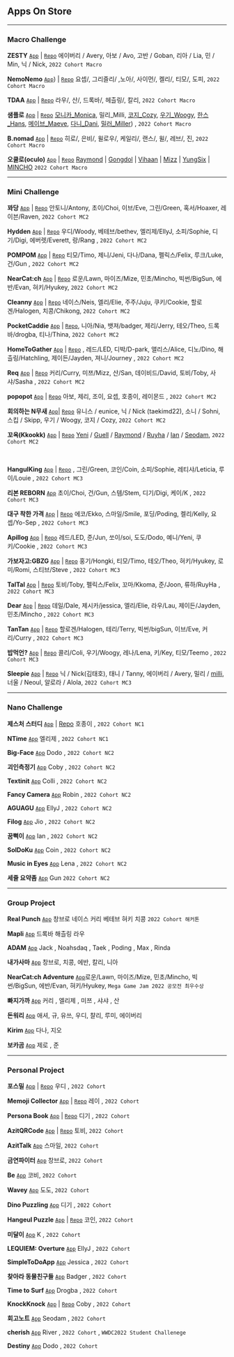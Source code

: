 ## Apps On Store

****
### Macro Challenge

**ZESTY** [```App```](https://apps.apple.com/app/id6443997570) | [```Repo```](https://github.com/DeveloperAcademy-POSTECH/MacC-TEAM-ZESTY) 에이버리 / Avery, 아보 / Avo, 고반 / Goban, 리아 / Lia, 민 / Min, 닉 / Nick, `2022 Cohort Macro`

**NemoNemo** [```App```](https://apps.apple.com/kr/app/네모네모/id6444035444)) | [```Repo```](https://github.com/DeveloperAcademy-YOLO/ProjectYOLO) 요셉/, 그리즐리/ ,노아/, 사이먼/, 켈리/, 티모/, 도피, `2022 Cohort Macro`

**TDAA** [```App```](https://apps.apple.com/kr/app/트다-tdaa/id6443840961) | [```Repo```](https://github.com/DeveloperAcademy-POSTECH/MacC-TeamID-TDAA) 라우/, 산/, 드록바/, 헤츨링/, 칼리, `2022 Cohort Macro`

**샘플로** [```App```](https://apps.apple.com/kr/app/샘플로/id6443837683) | [```Repo```](https://github.com/DeveloperAcademy-POSTECH/MacC-Team-FourFour) [모니카_Monica](https://github.com/monic98), 밀리_Milli, [코지_Cozy](https://github.com/cozytk), [우기_Woogy](https://github.com/JIW00NG), [한스_Hans](https://github.com/HANS5109), [메이브_Maeve](https://github.com/mijinc), [다니_Dani](https://github.com/Minkyeong-Ko), [밀러_Miller](https://github.com/KimDaeSeong8721)) , `2022 Cohort Macro`

**B.nomad** [```App```](https://apps.apple.com/kr/app/b-nomad/id6444038022) | [```Repo```](https://github.com/DeveloperAcademy-POSTECH/MacC-Team-NoPower) 히로/, 은비/, 윌로우/, 케일리/, 랜스/, 윌/, 레브/, 진, `2022 Cohort Macro`

**오쿨로(oculo)** [```App```](https://apps.apple.com/kr/app/%EC%98%A4%EC%BF%A8%EB%A1%9C/id6444328351) | [```Repo```](https://github.com/ADA-1st-macro-walikngAssistant/WalkingAssistant_iOS) [Raymond](https://www.github.com/garlicvread) | [Gongdol](https://github.com/realmountain1129) | [Vihaan](https://github.com/hotsunnyday) | [Mizz](https://github.com/mizz0224) | [YungSix](https://github.com/YunSeok-Choi) | [MINCHO](https://github.com/Tempnixk) `2022 Cohort Macro`


****
### Mini Challenge

**꽈당** [```App```](https://apps.apple.com/app/%EA%BD%88%EB%8B%B9/id1631873898)  | [```Repo```](https://github.com/DeveloperAcademy-POSTECH/MC2-Team5-Ggwadang) 안토니/Antony, 초이/Choi, 이브/Eve, 그린/Green, 혹서/Hoaxer, 레이븐/Raven, `2022 Cohort MC2`

**Hydden** [```App```](https://apps.apple.com/kr/app/hydden/id1629910842) | [```Repo```](https://github.com/DeveloperAcademy-POSTECH/MC2-Team1-HwasungCompany) 우디/Woody, 베테브/bethev, 엘리제/EllyJ, 소피/Sophie, 디기/Digi, 에버렛/Everett, 랑/Rang , `2022 Cohort MC2`

**POMPOM** [```App```](https://apps.apple.com/kr/app/pompom-%EB%82%B4%EC%9D%BC-%EB%AD%90-%EC%9E%85%EA%B3%A0%EC%99%80/id1630650939) | [```Repo```](https://github.com/DeveloperAcademy-POSTECH/MC2-Team4-POMPOM) 티모/Timo, 제니/Jeni, 다나/Dana, 펠릭스/Felix, 루크/Luke, 건/Gun , `2022 Cohort MC2`

**NearCat:ch** [```App```](https://apps.apple.com/kr/app/nearcat-ch/id1630219872) | [```Repo```](https://github.com/DeveloperAcademy-POSTECH/MC2-Team13-NearCatch) 로운/Lawn, 마이즈/Mize, 민초/Mincho, 빅썬/BigSun, 에반/Evan, 혀키/Hyukey, `2022 Cohort MC2`

**Cleanny** [```App```](https://apps.apple.com/kr/app/cleanny/id1630640491) | [```Repo```](https://github.com/DeveloperAcademy-POSTECH/MC2-Team15-Cleanny) 네이스/Neis, 엘리/Elie, 주주/Juju, 쿠키/Cookie, 할로겐/Halogen, 치콩/Chikong, `2022 Cohort MC2`

**PocketCaddie** [```App```](https://apps.apple.com/kr/app/pocketcaddie/id1630139569) | [```Repo```](https://github.com/DeveloperAcademy-POSTECH/MC2PocketCaddy), 니아/Nia, 뱃져/badger, 제리/Jerry, 테오/Theo, 드록바/drogba, 티나/Thina, `2022 Cohort MC2`

**HomeToGather** [```App```](https://apps.apple.com/kr/app/hometogather/id1628734751) | [```Repo```](https://github.com/DeveloperAcademy-POSTECH/MC2-Team2-HomeToGather) , 레드/LED, 디박/D-park, 앨리스/Alice, 디노/Dino, 해츨링/Hatchling, 제이든/Jayden, 져니/Journey , `2022 Cohort MC2`

**Req** [```App```](https://apps.apple.com/kr/app/req/id1631952369) | [```Repo```](https://github.com/DeveloperAcademy-POSTECH/MC2-Team6-BSNM) 커리/Curry, 미쯔/Mizz, 산/San, 데이비드/David, 토비/Toby, 사샤/Sasha , `2022 Cohort MC2`

**popopot** [```App```](https://apps.apple.com/kr/app/popopot/id1627015861) | [```Repo```](https://github.com/DeveloperAcademy-POSTECH/MC2-Team3-SSAK3) 아보, 제리, 조이, 요셉, 호종이, 레이몬드 , `2022 Cohort MC2`

**회의하는 N무새** [```App```](https://apps.apple.com/kr/app/%ED%9A%8C%EC%9D%98%ED%95%98%EB%8A%94-n%EB%AC%B4%EC%83%88/id1644482659)| [```Repo```](https://github.com/DeveloperAcademy-POSTECH/MC2-Team15-MeetingNMusae) 유니스 / eunice, 닉 / Nick (taekimd22), 소니 / Sohni, 스킵 / Skipp, 우기 / Woogy, 코지 / Cozy, `2022 Cohort MC2`

**꼬옥(Kkookk)** [```App```](https://apps.apple.com/kr/app/%EA%BC%AC%EC%98%A5/id1631273909) | [```Repo```](https://github.com/DeveloperAcademy-POSTECH/MC2-Team16-kko_okk) [Yeni](https://github.com/yeniful) / [Guell](https://github.com/Valentino1994) / [Raymond](https://github.com/garlicvread) / [Ruyha](https://github.com/RuyHa) / [Ian](https://github.com/LeeSungNo-ian) / [Seodam](https://github.com/seodam-hst), `2022 Cohort MC2`

<br>

**HangulKing** [```App```](https://apps.apple.com/kr/app/hangulking/id1637450662?l=en) | [```Repo```](https://github.com/DeveloperAcademy-POSTECH/MC3-Team12-HangulKing) , 그린/Green, 코인/Coin, 소피/Sophie, 레티샤/Leticia, 루이/Louie , `2022 Cohort MC3`

**리본 REBORN** [```App```](https://apps.apple.com/app/%EB%A6%AC%EB%B3%B8-reborn/id1637041855) 초이/Choi, 건/Gun, 스템/Stem, 디기/Digi, 케이/K , `2022 Cohort MC3`

**대구 착한 가격** [```App```](https://apps.apple.com/kr/app/%EB%8C%80%EA%B5%AC-%EC%B0%A9%ED%95%9C-%EA%B0%80%EA%B2%A9/id1635261511) | [```Repo```](https://github.com/DeveloperAcademy-POSTECH/MC3-Team15-DaeguGoodPriceShop) 에코/Ekko, 스마일/Smile, 포딩/Poding, 켈리/Kelly, 요셉/Yo-Sep , `2022 Cohort MC3`

**Apillog** [```App```](https://apps.apple.com/kr/app/apillog/id1636467512) | [```Repo```](https://github.com/DeveloperAcademy-POSTECH/MC3-Team2-APilLog) 레드/LED, 준/Jun, 쏘이/soi, 도도/Dodo, 예니/Yeni, 쿠키/Cookie , `2022 Cohort MC3`

**가보자고:GBZG** [```App```](https://apps.apple.com/kr/app/%EA%B0%80%EB%B3%B4%EC%9E%90%EA%B3%A0-gbzg/id1637050690) | [```Repo```](https://github.com/DeveloperAcademy-POSTECH/MC3_TEAM1_LATER) 홍기/Hongki, 티모/Timo, 테오/Theo, 혀키/Hyukey, 로미/Romi, 스티브/Steve , `2022 Cohort MC3`

**TalTal** [```App```](https://apps.apple.com/kr/app/taltal/id1637629943?l=en) | [```Repo```](https://github.com/DeveloperAcademy-POSTECH/MC3_Team10_TalTal) 토비/Toby, 펠릭스/Felix, 꼬마/Kkoma, 준/Joon, 류하/RuyHa , `2022 Cohort MC3`

**Dear** [```App```](https://apps.apple.com/kr/app/dear/id1637404656) | [```Repo```](https://github.com/DeveloperAcademy-POSTECH/MC3-Team16-SoonDoongBoo) 데일/Dale, 제시카/jessica, 엘리/Elie, 라우/Lau, 제이든/Jayden, 민초/Mincho , `2022 Cohort MC3`

**TanTan** [```App```](https://apps.apple.com/kr/app/%ED%83%84%ED%83%84-tantan/id1637676314) | [```Repo```](https://github.com/DeveloperAcademy-POSTECH/Bingha) 할로겐/Halogen, 테리/Terry, 빅썬/bigSun, 이브/Eve, 커리/Curry , `2022 Cohort MC3`

**밥먹언?** [```App```](https://apps.apple.com/kr/app/%EB%B0%A5%EB%A8%B9%EC%96%B8/id1640989562) | [```Repo```](https://github.com/DeveloperAcademy-POSTECH/MC3-Team3-Puhaha) 콜리/Coli, 우기/Woogy, 레나/Lena, 키/Key, 티모/Teemo , `2022 Cohort MC3`

**Sleepie** [```App```](https://apps.apple.com/kr/app/sleepie/id6443555386) | [```Repo```](https://github.com/DeveloperAcademy-POSTECH/MC3-Team13-Inception) 닉 / Nick(김태호), 태니 / Tanny, 에이버리 / Avery, 밀리 / [milli](https://github.com/jinccc97), 너울 / Neoul, 알로라 / Alola, `2022 Cohort MC3`





****
### Nano Challenge

**제스처 스터디** [```App```](https://apps.apple.com/kr/app/gesture-study/id1622544534) | 
[Repo](https://github.com/HoJongPARK/Gesture-Study)
호종이 , `2022 Cohort NC1`

**NTime** [```App```](https://apps.apple.com/kr/app/ntime/id1625231450) 엘리제 , `2022 Cohort NC1`

**Big-Face** [```App```](https://apps.apple.com/kr/app/big-face/id1642758195) Dodo , `2022 Cohort NC2`

**괴인측정기** [```App```](https://apps.apple.com/kr/app/%EA%B4%B4%EC%9D%B8-%EC%B8%A1%EC%A0%95%EA%B8%B0/id1642236144) Coby , `2022 Cohort NC2`

**Textinit** [```App```](https://apps.apple.com/kr/app/textinit/id1642680639) Colli , `2022 Cohort NC2`

**Fancy Camera** [```App```](https://apps.apple.com/kr/app/id1643460938) Robin , `2022 Cohort NC2`

**AGUAGU** [```App```](https://apps.apple.com/us/app/aguagu/id1642786388?uo=2) EllyJ , `2022 Cohort NC2`

**Filog** [```App```](https://apps.apple.com/us/app/filog/id1643416960) Jio , `2022 Cohort NC2`

**꿈뻑이** [```App```](https://apps.apple.com/kr/app/%EA%BF%88%EB%BB%91%EC%9D%B4/id1643721237) Ian , `2022 Cohort NC2`

**SolDoKu** [```App```](https://apps.apple.com/kr/app/soldoku/id6443436449) Coin , `2022 Cohort NC2`

**Music in Eyes** [```App```](https://apps.apple.com/kr/app/music-in-eyes/id1643402478) Lena , `2022 Cohort NC2`

**세줄 요약좀** [```App```](https://apps.apple.com/kr/app/%EC%84%B8%EC%A4%84-%EC%9A%94%EC%95%BD%EC%A2%80/id6443922663) Gun `2022 Cohort NC2`

****
### Group Project
**Real Punch** [```App```](https://apps.apple.com/kr/app/real-punch/id1636187292) 창브로 네이스 커리 베테브 혀키 치콩 `2022 Cohort 해커톤`

**Mapli** [```App```](https://apps.apple.com/kr/app/mapli/id1640465875) 드록바 해츨링 라우

**ADAM** [```App```](https://apps.apple.com/kr/app/adam/id1627961111) Jack , Noahsdaq , Taek , Poding , Max , Rinda

**내가사마** [```App```](https://apps.apple.com/kr/app/%EB%82%B4%EA%B0%80%EC%82%AC%EB%A7%88/id6443425054) 창브로, 치콩, 에반, 칼리, 니아

**NearCat:ch Adventure** [```App```](https://apps.apple.com/kr/app/nearcat-ch-adventure/id6443723365)로운/Lawn, 마이즈/Mize, 민초/Mincho, 빅썬/BigSun, 에반/Evan, 혀키/Hyukey, `Mega Game Jam 2022 공모전 최우수상`

**빠지가까** [```App```](https://apps.apple.com/kr/app/%EB%B9%A0%EC%A7%80%EA%B0%80%EA%B9%8C/id6443720411) 커리 , 엘리제 , 미쯔 , 샤샤 , 산

**돈워리** [```App```](https://apps.apple.com/kr/app/%EB%B9%A0%EC%A7%80%EA%B0%80%EA%B9%8C/id6443720411) 애셔, 규, 유쓰, 우디, 챨리, 루미, 에이버리

**Kirim** [```App```](https://apps.apple.com/kr/app/kirim-clothes-for-weather/id6443530004?l=en) 다나, 지오

**보카곰** [```App```](https://apps.apple.com/kr/app/%EB%B3%B4%EC%B9%B4%EA%B3%B0/id6443842237) 제로 , 준

****
### Personal Project

**포스밀** [```App```](https://apps.apple.com/kr/app/%ED%8F%AC%EC%8A%A4%EB%B0%80/id1622795136) | 
[```Repo```](https://github.com/insub4067/POSMeal-POSTECH-Cafeteria-Menu-Widget-App-)
우디 , `2022 Cohort`

**Memoji Collector** [```App```](https://apps.apple.com/kr/app/id1624912168) | 
[```Repo```](https://github.com/moonjs0113/MemojiCollector)
레이 , `2022 Cohort`

**Persona Book** [```App```](https://apps.apple.com/us/app/페르소나-북/id1625439426) |
[```Repo```](https://github.com/pagh2322/personality_memo_book)
디기 , `2022 Cohort`

**AzitQRCode** [```App```](https://apps.apple.com/kr/app/azitqrcode/id1625920012) | [```Repo```](https://github.com/DeveloperAcademy-POSTECH/AzitQRCode) 토비, `2022 Cohort`

**AzitTalk** [```App```](https://apps.apple.com/kr/app/azittalk/id1624679655) 스마일, `2022 Cohort`

**금연파이터** [```App```](https://apps.apple.com/kr/app/금연파이터/id1625868653) 창브로, `2022 Cohort`

**Be** [```App```](https://apps.apple.com/kr/app/be/id1622128837) 코비, `2022 Cohort`

**Wavey** [```App```](https://apps.apple.com/kr/app/wavey/id1625809848) 도도, `2022 Cohort`

**Dino Puzzling** [```App```](https://apps.apple.com/kr/app/dino-puzzling/id1626649817) 디기 , `2022 Cohort`

**Hangeul Puzzle** [```App```](https://apps.apple.com/kr/app/hangeul-puzzle/id1634394239?l=en) | [```Repo```](https://github.com/Juhwa-Lee1023/Hangeul) 코인, `2022 Cohort`

**미달이** [```App```](https://apps.apple.com/kr/app/%EB%AF%B8%EB%8B%AC%EC%9D%B4/id1632200466) K , `2022 Cohort`

**LEQUIEM: Overture** [```App```](https://apps.apple.com/kr/app/lequiem-overture/id1632011782)  EllyJ , `2022 Cohort`

**SimpleToDoApp** [```App```](https://apps.apple.com/kr/app/simpletodoapp/id1636902613) Jessica , `2022 Cohort`

**찾아라 동물친구들** [```App```](https://apps.apple.com/app/%EC%B0%BE%EC%95%84%EB%9D%BC-%EB%8F%99%EB%AC%BC-%EC%B9%9C%EA%B5%AC%EB%93%A4/id1637035482) Badger , `2022 Cohort`

**Time to Surf** [```App```](https://apps.apple.com/kr/app/time-to-surf/id1636290938) Drogba , `2022 Cohort`

**KnockKnock** [```App```](https://apps.apple.com/kr/app/knock/id1637222109) | [```Repo```](https://github.com/coby5502/KnockKnock.git) Coby , `2022 Cohort`

**회고노트** [```App```](https://apps.apple.com/kr/app/%ED%9A%8C%EA%B3%A0-%EB%85%B8%ED%8A%B8/id1636183919) Seodam , `2022 Cohort`

**cherish** [```App```](https://apps.apple.com/us/app/cherish/id1639908764) River , `2022 Cohort` , `WWDC2022 Student Challenege`

**Destiny** [```App```](https://apps.apple.com/kr/app/destiny/id1636020104) Dodo , `2022 Cohort`
